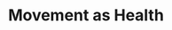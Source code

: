 ---
pid: LS151
title: Movement as Health
location_transcription: University City. Drexel, USciences, Jefferson
zipcode: '19103'
outside_phl: 
neighborhood: Rittenhouse Square,Avenue of The Arts,Logan Square,Fitler Square
age: '62'
age_range: 60-69
instagram: 
image_file_name: LS_151.jpg
proposal_transcription: |-
  American Physical Therapy Association Vision Statement: Improving Society through movement.
  A monument to demonstrate public awareness of movement as key to human activity. Participate in society + health a vision for all Americans to live a long healthy life.
topic: Health
topic_summary: '0'
type: Other No Form
keywords_other: 
credit: Susan Wickwere physical therapist
image_labels: 
twitter: 
facebook: 
permalink: "/monuments/ls151/"
layout: item-page
---